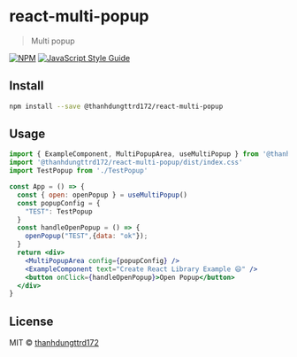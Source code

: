 # react-multi-popup

> Multi popup

[![NPM](https://img.shields.io/npm/v/react-multi-popup.svg)](https://www.npmjs.com/package/react-multi-popup) [![JavaScript Style Guide](https://img.shields.io/badge/code_style-standard-brightgreen.svg)](https://standardjs.com)

## Install

```bash
npm install --save @thanhdungttrd172/react-multi-popup
```

## Usage

```jsx
import { ExampleComponent, MultiPopupArea, useMultiPopup } from '@thanhdungttrd172/react-multi-popup'
import '@thanhdungttrd172/react-multi-popup/dist/index.css'
import TestPopup from './TestPopup'

const App = () => {
  const { open: openPopup } = useMultiPopup()
  const popupConfig = {
    "TEST": TestPopup
  }
  const handleOpenPopup = () => {
    openPopup("TEST",{data: "ok"});
  }
  return <div>
    <MultiPopupArea config={popupConfig} />
    <ExampleComponent text="Create React Library Example 😄" />
    <button onClick={handleOpenPopup}>Open Popup</button>
  </div>
}

```

## License

MIT © [thanhdungttrd172](https://github.com/thanhdungttrd172)

